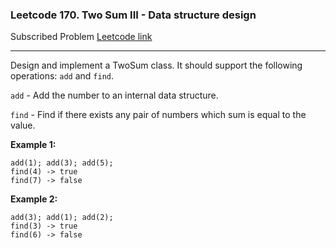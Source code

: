 ### Leetcode 170. Two Sum III - Data structure design
Subscribed Problem
[Leetcode link](https://leetcode.com/problems/two-sum-iii-data-structure-design/)

---

Design and implement a TwoSum class. It should support the following operations: `add` and `find`.

`add` - Add the number to an internal data structure.

`find` - Find if there exists any pair of numbers which sum is equal to the value.

**Example 1:**
```
add(1); add(3); add(5);
find(4) -> true
find(7) -> false
```
**Example 2:**
```
add(3); add(1); add(2);
find(3) -> true
find(6) -> false
```
